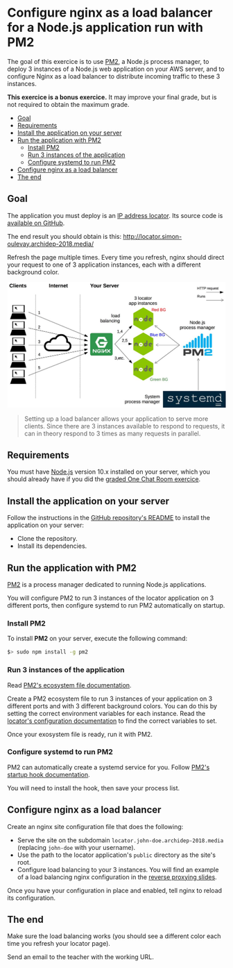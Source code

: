 # Configure nginx as a load balancer for a Node.js application run with PM2

The goal of this exercice is to use [PM2][pm2], a Node.js process manager,
to deploy 3 instances of a Node.js web application on your AWS server,
and to configure Nginx as a load balancer to distribute incoming traffic to these 3 instances.

**This exercice is a bonus exercice.**
It may improve your final grade, but is not required to obtain the maximum grade.

<!-- START doctoc generated TOC please keep comment here to allow auto update -->
<!-- DON'T EDIT THIS SECTION, INSTEAD RE-RUN doctoc TO UPDATE -->


- [Goal](#goal)
- [Requirements](#requirements)
- [Install the application on your server](#install-the-application-on-your-server)
- [Run the application with PM2](#run-the-application-with-pm2)
  - [Install PM2](#install-pm2)
  - [Run 3 instances of the application](#run-3-instances-of-the-application)
  - [Configure systemd to run PM2](#configure-systemd-to-run-pm2)
- [Configure nginx as a load balancer](#configure-nginx-as-a-load-balancer)
- [The end](#the-end)

<!-- END doctoc generated TOC please keep comment here to allow auto update -->



## Goal

The application you must deploy is an [IP address locator][locator].
Its source code is [available on GitHub][locator-repo].

The end result you should obtain is this: http://locator.simon-oulevay.archidep-2018.media/

Refresh the page multiple times.
Every time you refresh, nginx should direct your request to one of 3 application instances,
each with a different background color.

![Load Balancing with nginx and PM2](../images/load-balancing-ex.jpg)

> Setting up a load balancer allows your application to serve more clients.
> Since there are 3 instances available to respond to requests, it can in theory
> respond to 3 times as many requests in parallel.



## Requirements

You must have [Node.js][node] version 10.x installed on your server,
which you should already have if you did the [graded One Chat Room exercice][one-chat-room-ex].



## Install the application on your server

Follow the instructions in the [GitHub repository's README][locator-readme]
to install the application on your server:

* Clone the repository.
* Install its dependencies.



## Run the application with PM2

[PM2][pm2] is a process manager dedicated to running Node.js applications.

You will configure PM2 to run 3 instances of the locator application on 3 different ports,
then configure systemd to run PM2 automatically on startup.

### Install PM2

To install **PM2** on your server, execute the following command:

```bash
$> sudo npm install -g pm2
```

### Run 3 instances of the application

Read [PM2's ecosystem file documentation][pm2-ecosystem].

Create a PM2 ecosystem file to run 3 instances of your application
on 3 different ports and with 3 different background colors.
You can do this by setting the correct environment variables for each instance.
Read the [locator's configuration documentation][locator-config] to find the correct variables to set.

Once your exosystem file is ready, run it with PM2.

### Configure systemd to run PM2

PM2 can automatically create a systemd service for you.
Follow [PM2's startup hook documentation][pm2-startup].

You will need to install the hook, then save your process list.



## Configure nginx as a load balancer

Create an nginx site configuration file that does the following:

* Serve the site on the subdomain `locator.john-doe.archidep-2018.media`
  (replacing `john-doe` with your username).
* Use the path to the locator application's `public` directory as the site's root.
* Configure load balancing to your 3 instances.
  You will find an example of a load balancing nginx configuration in the [reverse proxying slides][nginx-slides].

Once you have your configuration in place and enabled, tell nginx to reload its configuration.



## The end

Make sure the load balancing works
(you should see a different color each time you refresh your locator page).

Send an email to the teacher with the working URL.



[locator]: https://load-balanceable-locator.herokuapp.com
[locator-config]: https://github.com/MediaComem/load-balanceable-locator#configuration
[locator-readme]: https://github.com/MediaComem/load-balanceable-locator#readme
[locator-repo]: https://github.com/MediaComem/load-balanceable-locator
[nginx-slides]: https://mediacomem.github.io/comem-webdev-docs/2018-2019/subjects/reverse-proxy/?home=MediaComem%2Fcomem-archidep%23readme
[node]: https://nodejs.org
[one-chat-room-ex]: ./one-chat-room-deployment.md
[pm2]: http://pm2.keymetrics.io
[pm2-ecosystem]: https://pm2.io/doc/en/runtime/guide/ecosystem-file/
[pm2-startup]: https://pm2.io/doc/en/runtime/guide/startup-hook/
